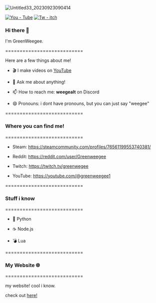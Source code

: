 ![Untitled33_20230923090414](https://github.com/GreenWeegeeCantCode/GreenWeegeeCantCode/assets/145769578/2492aceb-4542-4cbe-89be-b58285ba437f)

[![You - Tube](https://img.shields.io/static/v1?label=You&message=Tube&color=ff0000)](https://youtube.com/@greenweegee1)
[![Tw - itch](https://img.shields.io/static/v1?label=Tw&message=itch&color=800080)](https://twitch.tv/greenwegee)

### Hi there 👋
I'm GreenWeegee.

===========================

Here are a few things about me!

- 🎬 I make videos on [YouTube](https://youtube.com/@greenweegee1?si=uz0x3XlD9Jj_LQ1D)

- 💬 Ask me about anything!

- 📫 How to reach me: **weegealt** on Discord

- 😄 Pronouns: i dont have pronouns, but you can just say "weegee"

===========================

### Where you can find me!

===========================

- Steam: https://steamcommunity.com/profiles/76561199553740381/

- Reddit: https://reddit.com/user/Greenweegee

- Twitch: https://twitch.tv/greenwegee

- YouTube: https://youtube.com/@greenweegee1

===========================

### Stuff i know 

===========================

- 🐍 Python

- ☕ Node.js

- 💣 Lua

===========================

### My Website 🌐

===========================

my website! cool i know.

check out [here!](https://greenweegeecantcode.github.io/)

